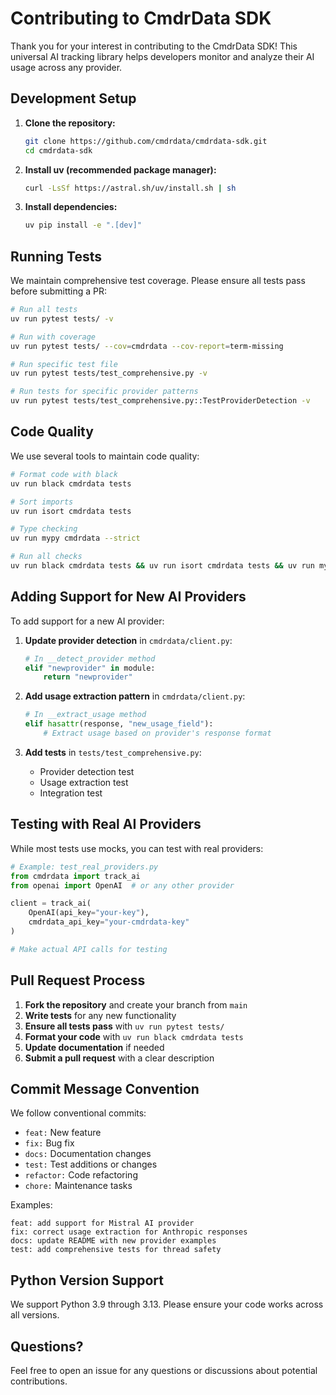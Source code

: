 # Contributing to CmdrData SDK

Thank you for your interest in contributing to the CmdrData SDK! This universal AI tracking library helps developers monitor and analyze their AI usage across any provider.

## Development Setup

1. **Clone the repository:**
   ```bash
   git clone https://github.com/cmdrdata/cmdrdata-sdk.git
   cd cmdrdata-sdk
   ```

2. **Install uv (recommended package manager):**
   ```bash
   curl -LsSf https://astral.sh/uv/install.sh | sh
   ```

3. **Install dependencies:**
   ```bash
   uv pip install -e ".[dev]"
   ```

## Running Tests

We maintain comprehensive test coverage. Please ensure all tests pass before submitting a PR:

```bash
# Run all tests
uv run pytest tests/ -v

# Run with coverage
uv run pytest tests/ --cov=cmdrdata --cov-report=term-missing

# Run specific test file
uv run pytest tests/test_comprehensive.py -v

# Run tests for specific provider patterns
uv run pytest tests/test_comprehensive.py::TestProviderDetection -v
```

## Code Quality

We use several tools to maintain code quality:

```bash
# Format code with black
uv run black cmdrdata tests

# Sort imports
uv run isort cmdrdata tests

# Type checking
uv run mypy cmdrdata --strict

# Run all checks
uv run black cmdrdata tests && uv run isort cmdrdata tests && uv run mypy cmdrdata --strict
```

## Adding Support for New AI Providers

To add support for a new AI provider:

1. **Update provider detection** in `cmdrdata/client.py`:
   ```python
   # In __detect_provider method
   elif "newprovider" in module:
       return "newprovider"
   ```

2. **Add usage extraction pattern** in `cmdrdata/client.py`:
   ```python
   # In __extract_usage method
   elif hasattr(response, "new_usage_field"):
       # Extract usage based on provider's response format
   ```

3. **Add tests** in `tests/test_comprehensive.py`:
   - Provider detection test
   - Usage extraction test
   - Integration test

## Testing with Real AI Providers

While most tests use mocks, you can test with real providers:

```python
# Example: test_real_providers.py
from cmdrdata import track_ai
from openai import OpenAI  # or any other provider

client = track_ai(
    OpenAI(api_key="your-key"),
    cmdrdata_api_key="your-cmdrdata-key"
)

# Make actual API calls for testing
```

## Pull Request Process

1. **Fork the repository** and create your branch from `main`
2. **Write tests** for any new functionality
3. **Ensure all tests pass** with `uv run pytest tests/`
4. **Format your code** with `uv run black cmdrdata tests`
5. **Update documentation** if needed
6. **Submit a pull request** with a clear description

## Commit Message Convention

We follow conventional commits:

- `feat:` New feature
- `fix:` Bug fix
- `docs:` Documentation changes
- `test:` Test additions or changes
- `refactor:` Code refactoring
- `chore:` Maintenance tasks

Examples:
```
feat: add support for Mistral AI provider
fix: correct usage extraction for Anthropic responses
docs: update README with new provider examples
test: add comprehensive tests for thread safety
```

## Python Version Support

We support Python 3.9 through 3.13. Please ensure your code works across all versions.

## Questions?

Feel free to open an issue for any questions or discussions about potential contributions.